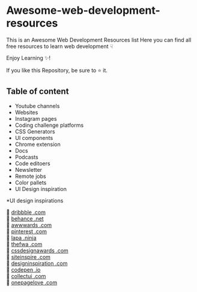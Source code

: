 # Awesome-web-development-resources
This is an Awesome Web Development Resources list Here you can find all free resources to learn web development &#9759;

Enjoy Learning :sparkles:!

If you like this Repository, be sure to :star: it.
<br>
## Table of content ##
* Youtube channels
* Websites
* Instagram pages
* Coding challenge platforms
* CSS Generators
* UI components
* Chrome extension
* Docs
* Podcasts
* Code editoers
* Newsletter
* Remote jobs
* Color pallets
* UI Design inspiration


*UI design inspirations

🎨 <a href="">dribbble .com</a><br>
🎨 <a href="">behance .net</a><br>
🎨 <a href="">awwwards .com</a><br>
🎨 <a href="">pinterest .com</a><br>
🎨 <a href="">lapa .ninja</a><br>
🎨 <a href="">thefwa .com</a><br>
🎨 <a href="">cssdesignawards .com</a><br>
🎨 <a href="">siteinspire .com</a><br>
🎨 <a href="">designinspiration .com</a><br>
🎨 <a href="">codepen .io</a><br>
🎨 <a href="">collectui .com</a><br>
🎨 <a href="">onepagelove .com</a><br>
